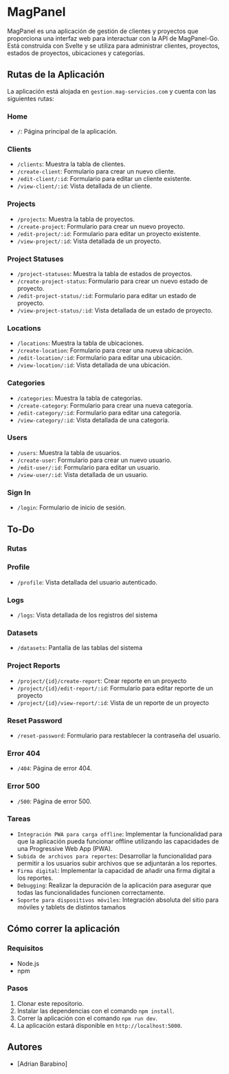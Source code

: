 # MagPanel

MagPanel es una aplicación de gestión de clientes y proyectos que proporciona una interfaz web para interactuar con la API de MagPanel-Go. Está construida con Svelte y se utiliza para administrar clientes, proyectos, estados de proyectos, ubicaciones y categorías.

## Rutas de la Aplicación

La aplicación está alojada en `gestion.mag-servicios.com` y cuenta con las siguientes rutas:

### Home
- `/`: Página principal de la aplicación.

### Clients
- `/clients`: Muestra la tabla de clientes.
- `/create-client`: Formulario para crear un nuevo cliente.
- `/edit-client/:id`: Formulario para editar un cliente existente.
- `/view-client/:id`: Vista detallada de un cliente.

### Projects
- `/projects`: Muestra la tabla de proyectos.
- `/create-project`: Formulario para crear un nuevo proyecto.
- `/edit-project/:id`: Formulario para editar un proyecto existente.
- `/view-project/:id`: Vista detallada de un proyecto.

### Project Statuses
- `/project-statuses`: Muestra la tabla de estados de proyectos.
- `/create-project-status`: Formulario para crear un nuevo estado de proyecto.
- `/edit-project-status/:id`: Formulario para editar un estado de proyecto.
- `/view-project-status/:id`: Vista detallada de un estado de proyecto.

### Locations
- `/locations`: Muestra la tabla de ubicaciones.
- `/create-location`: Formulario para crear una nueva ubicación.
- `/edit-location/:id`: Formulario para editar una ubicación.
- `/view-location/:id`: Vista detallada de una ubicación.

### Categories
- `/categories`: Muestra la tabla de categorías.
- `/create-category`: Formulario para crear una nueva categoría.
- `/edit-category/:id`: Formulario para editar una categoría.
- `/view-category/:id`: Vista detallada de una categoría.

### Users
- `/users`: Muestra la tabla de usuarios.
- `/create-user`: Formulario para crear un nuevo usuario.
- `/edit-user/:id`: Formulario para editar un usuario.
- `/view-user/:id`: Vista detallada de un usuario.

### Sign In
- `/login`: Formulario de inicio de sesión.

## To-Do

### Rutas 

### Profile
- `/profile`: Vista detallada del usuario autenticado.

### Logs
- `/logs`: Vista detallada de los registros del sistema

### Datasets
- `/datasets`: Pantalla de las tablas del sistema

### Project Reports
- `/project/{id}/create-report`: Crear reporte en un proyecto
- `/project/{id}/edit-report/:id`: Formulario para editar reporte de un proyecto
- `/project/{id}/view-report/:id`: Vista de un reporte de un proyecto

### Reset Password
- `/reset-password`: Formulario para restablecer la contraseña del usuario.

### Error 404
- `/404`: Página de error 404.

### Error 500
- `/500`: Página de error 500.

### Tareas

- `Integración PWA para carga offline`: Implementar la funcionalidad para que la aplicación pueda funcionar offline utilizando las capacidades de una Progressive Web App (PWA).
- `Subida de archivos para reportes`: Desarrollar la funcionalidad para permitir a los usuarios subir archivos que se adjuntarán a los reportes.
- `Firma digital`: Implementar la capacidad de añadir una firma digital a los reportes.
- `Debugging`: Realizar la depuración de la aplicación para asegurar que todas las funcionalidades funcionen correctamente.
- `Soporte para dispositivos móviles`: Integración absoluta del sitio para móviles y tablets de distintos tamaños


## Cómo correr la aplicación

### Requisitos
- Node.js
- npm

### Pasos
1. Clonar este repositorio.
2. Instalar las dependencias con el comando `npm install`.
3. Correr la aplicación con el comando `npm run dev`.
4. La aplicación estará disponible en `http://localhost:5000`.

## Autores
- [Adrian Barabino]